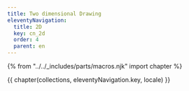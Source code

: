 ```yaml
---
title: Two dimensional Drawing
eleventyNavigation:
  title: 2D
  key: cn_2d
  order: 4
  parent: en
---
```


{% from "../../_includes/parts/macros.njk" import chapter %}

{{ chapter(collections, eleventyNavigation.key, locale) }}